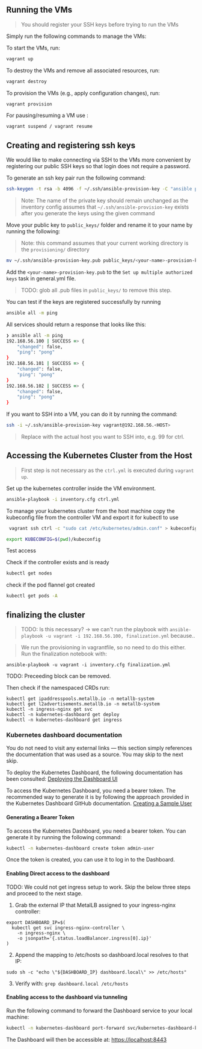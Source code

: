 ## Running the VMs

> You should register your SSH keys before trying to run the VMs

Simply run the following commands to manage the VMs:

To start the VMs, run:

```zsh
vagrant up
```

To destroy the VMs and remove all associated resources, run:

```zsh
vagrant destroy
```

To provision the VMs (e.g., apply configuration changes), run:

```zsh
vagrant provision
```

For pausing/resuming a VM use :

```zsh
vagrant suspend / vagrant resume
```

## Creating and registering ssh keys

We would like to make connecting via SSH to the VMs more convenient by registering our public SSH keys so that
login does not require a password.

To generate an ssh key pair run the following command:

```zsh
ssh-keygen -t rsa -b 4096 -f ~/.ssh/ansible-provision-key -C "ansible provision key"
```

> Note: The name of the private key should remain unchanged as the inventory config assumes that
> `~/.ssh/ansible-provision-key` exists after you generate the keys using the given command

Move your public key to `public_keys/` folder and rename it to your name by running the following:

> Note: this command assumes that your current working directory is the `provisioning/` directory

```zsh
mv ~/.ssh/ansible-provision-key.pub public_keys/<your-name>-provision-key.pub
```

Add the `<your-name>-provision-key.pub` to the `Set up multiple authorized keys` task in general.yml file.

> TODO: glob all .pub files in `public_keys/` to remove this step.

You can test if the keys are registered successfully by running

```zsh
ansible all -m ping
```

All services should return a response that looks like this:

```zsh
❯ ansible all -m ping
192.168.56.100 | SUCCESS => {
    "changed": false,
    "ping": "pong"
}
192.168.56.101 | SUCCESS => {
    "changed": false,
    "ping": "pong"
}
192.168.56.102 | SUCCESS => {
    "changed": false,
    "ping": "pong"
}
```

If you want to SSH into a VM, you can do it by running the command:

```zsh
ssh -i ~/.ssh/ansible-provision-key vagrant@192.168.56.<HOST>
```

> Replace <HOST> with the actual host you want to SSH into, e.g. 99 for ctrl.

## Accessing the Kubernetes Cluster from the Host

> First step is not necessary as the `ctrl.yml` is executed during `vagrant up`.

Set up the kubernetes controller inside the VM environment.

```zsh
ansible-playbook -i inventory.cfg ctrl.yml
```

To manage your kubernetes cluster from the host machine copy the kubeconfig file from the controller VM
and export it for kubectl to use

```zsh
 vagrant ssh ctrl -c "sudo cat /etc/kubernetes/admin.conf" > kubeconfig
```

```zsh
export KUBECONFIG=$(pwd)/kubeconfig
```

Test access

Check if the controller exists and is ready

```zsh
kubectl get nodes
```

check if the pod flannel got created

```zsh
kubectl get pods -A
```

## finalizing the cluster

> TODO: Is this necessary? -> we can't run the playbook with `ansible-playbook -u vagrant -i 192.168.56.100, finalization.yml` because..

> We run the provisioning in vagrantfile, so no need to do this either.
> Run the finalization notebook with:

```
ansible-playbook -u vagrant -i inventory.cfg finalization.yml
```

TODO: Preceeding block can be removed.

Then check if the namespaced CRDs run:

```
kubectl get ipaddresspools.metallb.io -n metallb-system
kubectl get l2advertisements.metallb.io -n metallb-system
kubectl -n ingress-nginx get svc
kubectl -n kubernetes-dashboard get deploy
kubectl -n kubernetes-dashboard get ingress
```

### Kubernetes dashboard documentation

You do not need to visit any external links — this section simply references the documentation that was used as a source. You may skip to the next skip.

To deploy the Kubernetes Dashboard, the following documentation has been consulted:
[Deploying the Dashboard UI](https://kubernetes.io/docs/tasks/access-application-cluster/web-ui-dashboard/#deploying-the-dashboard-ui)

To access the Kubernetes Dashboard, you need a bearer token. The recommended way to generate it is by following the approach provided in the Kubernetes Dashboard GitHub documentation.
[Creating a Sample User](https://github.com/kubernetes/dashboard/blob/master/docs/user/access-control/creating-sample-user.md)

#### Generating a Bearer Token

To access the Kubernetes Dashboard, you need a bearer token. You can generate it by running the following command:

```zsh
kubectl -n kubernetes-dashboard create token admin-user
```

Once the token is created, you can use it to log in to the Dashboard.

#### Enabling Direct access to the dashboard
TODO: We could not get ingress setup to work. Skip the below three steps and proceed to the next stage.

1. Grab the external IP that MetalLB assigned to your ingress-nginx controller:

```
export DASHBOARD_IP=$(
  kubectl get svc ingress-nginx-controller \
    -n ingress-nginx \
    -o jsonpath='{.status.loadBalancer.ingress[0].ip}'
)
```

2. Append the mapping to /etc/hosts so dashboard.local resolves to that IP:

```
sudo sh -c "echo \"${DASHBOARD_IP} dashboard.local\" >> /etc/hosts"
```

3. Verify with: `grep dashboard.local /etc/hosts`

#### Enabling access to the dashboard via tunneling

Run the following command to forward the Dashboard service to your local machine:
```zsh
kubectl -n kubernetes-dashboard port-forward svc/kubernetes-dashboard-kong-proxy 8443:443
```



The Dashboard will then be accessible at: [https://localhost:8443](https://localhost:8443)
